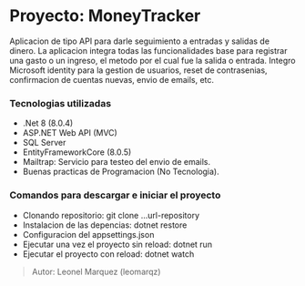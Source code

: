# Proyecto: MoneyTracker

Aplicacion de tipo API para darle seguimiento a entradas y salidas de dinero. 
La aplicacion integra todas las funcionalidades base para registrar una gasto o un ingreso, el metodo por el cual fue la salida o entrada.
Integro Microsoft identity para la gestion de usuarios, reset de contrasenias, confirmacion de cuentas nuevas, envio de emails, etc.

### Tecnologias utilizadas
- .Net 8 (8.0.4)
- ASP.NET Web API (MVC)
- SQL Server
- EntityFrameworkCore (8.0.5)
- Mailtrap: Servicio para testeo del envio de emails.
- Buenas practicas de Programacion (No Tecnologia).

### Comandos para descargar e iniciar el proyecto
- Clonando repositorio: git clone ...url-repository
- Instalacion de las depencias: dotnet restore
- Configuracion del appsettings.json
- Ejecutar una vez el proyecto sin reload: dotnet run
- Ejecutar el proyecto con reload: dotnet watch


> Autor: Leonel Marquez (leomarqz)
